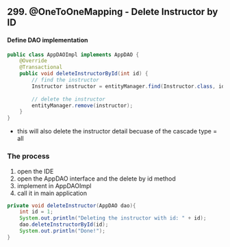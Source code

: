 ## 299. @OneToOneMapping - Delete Instructor by ID

#### Define DAO implementation 
```java
public class AppDAOImpl implements AppDAO {
    @Override 
    @Transactional
    public void deleteInstructorById(int id) {
        // find the instructor
        Instructor instructor = entityManager.find(Instructor.class, id); 
        
        // delete the instructor 
        entityManager.remove(instructor);
    }
}
```
* this will also delete the instructor detail becuase of the cascade type = all 

### The process
1. open the IDE 
2. open the AppDAO interface and the delete by id method 
3. implement in AppDAOImpl 
4. call it in main application
```java
private void deleteInstructor(AppDAO dao){
    int id = 1;
    System.out.println("Deleting the instructor with id: " + id);
    dao.deleteInstructorById(id);
    System.out.println("Done!");
}
```